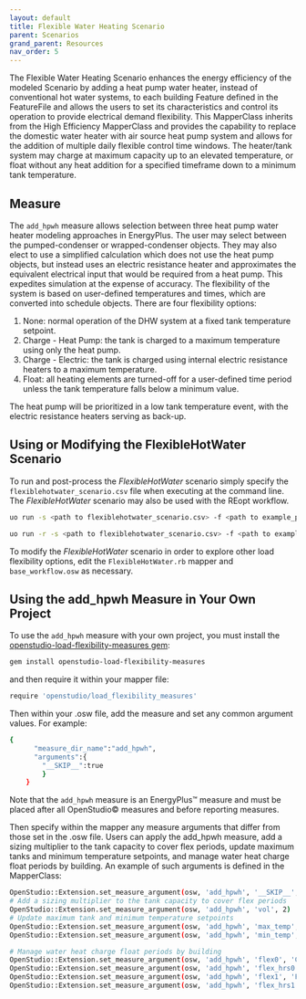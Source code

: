```yaml
---
layout: default
title: Flexible Water Heating Scenario
parent: Scenarios
grand_parent: Resources
nav_order: 5
---
```


The Flexible Water Heating Scenario enhances the energy efficiency of the modeled Scenario by adding a heat pump water heater, instead of conventional hot water systems, to each building Feature defined in the FeatureFile and allows the users to set its characteristics and control its operation to provide electrical demand flexibility. 
This MapperClass inherits from the High Efficiency MapperClass and provides the capability to replace the domestic water heater with air source heat pump system and allows for the addition of multiple daily flexible control time windows.  The heater/tank system may charge at maximum capacity up to an elevated temperature, or float without any heat addition for a specified timeframe down to a minimum tank temperature.


## Measure

The ```add_hpwh``` measure allows selection between three heat pump water heater modeling approaches in EnergyPlus. The user may select between the pumped-condenser or wrapped-condenser objects. They may also elect to use a simplified calculation which does not use the heat pump objects, but instead uses an electric resistance heater and approximates the equivalent electrical input that would be required from a heat pump. This expedites simulation at the expense of accuracy. The flexibility of the system is based on user-defined temperatures and times, which are converted into schedule objects. There are four flexibility options:

1. None: normal operation of the DHW system at a fixed tank temperature setpoint.
1. Charge - Heat Pump: the tank is charged to a maximum temperature using only the heat pump. 
1. Charge - Electric: the tank is charged using internal electric resistance heaters to a maximum temperature.
1. Float: all heating elements are turned-off for a user-defined time period unless the tank temperature falls below a minimum value. 

The heat pump will be prioritized in a low tank temperature event, with the electric resistance heaters serving as back-up. 

## Using or Modifying the FlexibleHotWater Scenario

To run and post-process the *FlexibleHotWater* scenario simply specify the `flexiblehotwater_scenario.csv` file when executing at the command line. The *FlexibleHotWater* scenario may also be used with the REopt workflow.

```bash
uo run -s <path to flexiblehotwater_scenario.csv> -f <path to example_project.json>
```

```bash
uo run -r -s <path to flexiblehotwater_scenario.csv> -f <path to example_project.json>
```

To modify the *FlexibleHotWater* scenario in order to explore other load flexibility options, edit the `FlexibleHotWater.rb` mapper and `base_workflow.osw` as necessary.

## Using the add_hpwh Measure in Your Own Project

To use the `add_hpwh` measure with your own project, you must install the [openstudio-load-flexibility-measures gem](https://github.com/NREL/openstudio-load-flexibility-measures-gem):

```bash
gem install openstudio-load-flexibility-measures
```

and then require it within your mapper file:

```bash
require 'openstudio/load_flexibility_measures'
```

Then within your .osw file, add the measure and set any common argument values. For example:

```bash
{
      "measure_dir_name":"add_hpwh",
      "arguments":{
        "__SKIP__":true
        }
    }
```

Note that the `add_hpwh` measure is an EnergyPlus&trade; measure and must be placed after all OpenStudio&copy; measures and before reporting measures.

Then specify within the mapper any measure arguments that differ from those set in the .osw file.   Users can apply the add_hpwh measure, add a sizing multiplier to the tank capacity to cover flex periods, update maximum tanks and minimum temperature setpoints, and manage water heat charge float periods by building. An example of such arguments is defined in the MapperClass:

```bash
OpenStudio::Extension.set_measure_argument(osw, 'add_hpwh', '__SKIP__', false)
# Add a sizing multiplier to the tank capacity to cover flex periods
OpenStudio::Extension.set_measure_argument(osw, 'add_hpwh', 'vol', 2)
# Update maximum tank and minimum temperature setpoints
OpenStudio::Extension.set_measure_argument(osw, 'add_hpwh', 'max_temp', 185)
OpenStudio::Extension.set_measure_argument(osw, 'add_hpwh', 'min_temp', 125)

# Manage water heat charge float periods by building
OpenStudio::Extension.set_measure_argument(osw, 'add_hpwh', 'flex0', 'Charge - Heat Pump')
OpenStudio::Extension.set_measure_argument(osw, 'add_hpwh', 'flex_hrs0', '16:00-17:00')
OpenStudio::Extension.set_measure_argument(osw, 'add_hpwh', 'flex1', 'Float')
OpenStudio::Extension.set_measure_argument(osw, 'add_hpwh', 'flex_hrs1', '17:01-19:00')
```
